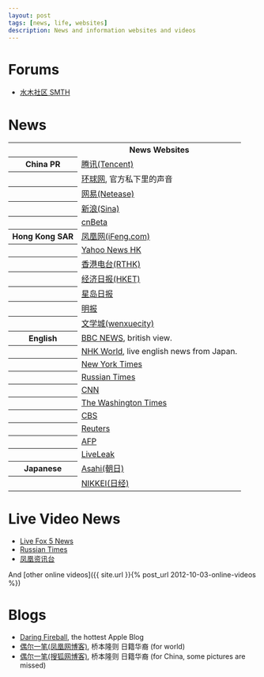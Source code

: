 ```yaml
---
layout: post
tags: [news, life, websites]
description: News and information websites and videos
---
```


# Forums    

<ul>
<li><a href="http://www.newsmth.net">水木社区 SMTH</a></li>
</ul>

# News

<table>
<tbody>
    <tr>
        <th></th>
        <th>News Websites</th>
    </tr>
    <tr>
        <th>China PR</th>
        <td><a href="http://news.qq.com">腾讯(Tencent)</a></td>
    </tr>
    <tr>
        <th></th>
        <td><a href="http://www.huanqiu.com">环球网</a>, 官方私下里的声音</td>
    </tr>
    <tr>
        <th></th>
        <td><a href="http://news.163.com">网易(Netease)</a></td>
    </tr>
    <tr>
        <th></th>
        <td><a href="http://news.sina.com.cn">新浪(Sina)</a></td>
    </tr>
    <tr>
        <th></th>
        <td><a href="http://www.cnbeta.com">cnBeta</a></td>
    </tr>
    <tr>
        <th>Hong Kong SAR</th>
        <td><a href="http://www.ifeng.com">凤凰网(iFeng.com)</a></td>
    </tr>
    <tr>
        <th></th>
        <td><a href="http://hk.news.yahoo.com">Yahoo News HK</a></td>
    </tr>
    <tr>
        <th></th>
        <td><a href="http://rthk.hk">香港电台(RTHK)</a></td>
    </tr>
    <tr>
        <th></th>
        <td><a href="http://www.hket.com/eti">经济日报(HKET)</a></td>
    </tr>
    <tr>
        <th></th>
        <td><a href="http://www.singtao.com">星岛日报</a></td>
    </tr>
    <tr>
        <th></th>
        <td><a href="http://www.mingpao.com">明报</a></td>
    </tr>
    <tr>
        <th></th>
        <td><a href="http://www.wenxuecity.com">文学城(wenxuecity)</a></td>
    </tr>
    <tr>
        <th>English</th>
        <td><a href="http://www.bbc.co.uk/news">BBC NEWS</a>, british view.</td>
    </tr>
    <tr>
        <th></th>
        <td><a href="http://www3.nhk.or.jp/nhkworld">NHK World</a>, live english news from Japan.</td>
    </tr>
    <tr>
        <th></th>
        <td><a href="http://www.nytimes.com">New York Times</a></td>
    </tr>
    <tr>
        <th></th>
        <td><a href="http://rt.com">Russian Times</a></td>
    </tr>
    <tr>
        <th></th>
        <td><a href="http://edition.cnn.com">CNN</a></td>
    </tr>
    <tr>
        <th></th>
        <td><a href="http://www.washingtontimes.com">The Washington Times</a></td>
    </tr>
    <tr>
        <th></th>
        <td><a href="http://www.cbsnews.com">CBS</a></td>
    </tr>
    <tr>
        <th></th>
        <td><a href="http://www.reuters.com">Reuters</a></td>
    </tr>
    <tr>
        <th></th>
        <td><a href="http://www.afp.com/en">AFP</a></td>
    </tr>
    <tr>
        <th></th>
        <td><a href="http://www.liveleak.com">LiveLeak</a></td>
    </tr>
    <tr>
        <th>Japanese</th>
        <td><a href="http://www.asahi.com">Asahi(朝日)</a></td>
    </tr>
    <tr>
        <th></th>
        <td><a href="http://www.nikkei.com">NIKKEI(日经)</a></td>
    </tr>
</tbody>
</table>

# Live Video News

<ul>
    <li><a href="http://www.myfoxdc.com/category/237285/live-newscasts">Live Fox 5 News</a></li>
    <li><a href="http://rt.com/on-air/">Russian Times</a></li>
    <li><a href="http://www.fengyunzhibo.com/tv/fenghuangzixun.htm">凤凰资讯台</a></li>
</ul>

And [other online videos]({{ site.url }}{% post_url 2012-10-03-online-videos %})

# Blogs

<ul>
    <li><a href="http://daringfireball.net">Daring Fireball</a>, the hottest Apple Blog</li>
    <li><a href="http://blog.ifeng.com/4177985.html">偶尔一笔(凤凰网博客)</a>, 桥本隆则 日籍华裔 (for world)</li>
    <li><a href="http://mikesakai.blog.sohu.com">偶尔一笔(搜狐网博客)</a>, 桥本隆则 日籍华裔 (for China, some pictures are missed)</li>
</ul>


